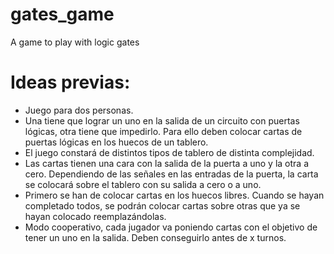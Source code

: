# gates_game
A game to play with logic gates

# Ideas previas:
* Juego para dos personas.
* Una tiene que lograr un uno en la salida de un circuito con puertas lógicas, otra tiene que impedirlo. Para ello deben colocar cartas de puertas lógicas en los huecos de un tablero.
* El juego constará de distintos tipos de tablero de distinta complejidad.
* Las cartas tienen una cara con la salida de la puerta a uno y la otra a cero. Dependiendo de las señales en las entradas de la puerta, la carta se colocará sobre el tablero con su salida a cero o a uno.
* Primero se han de colocar cartas en los huecos libres. Cuando se hayan completado todos, se podrán colocar cartas sobre otras que ya se hayan colocado reemplazándolas.
* Modo cooperativo, cada jugador va poniendo cartas con el objetivo de tener un uno en la salida. Deben conseguirlo antes de x turnos.
